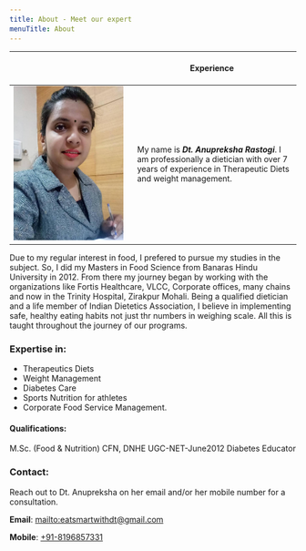 ```yaml
---
title: About - Meet our expert
menuTitle: About
---
```


| <div style="visibility: hidden">Need dummy content here to make the image appear bigger</div> | Experience                                                                                                                                                                                  |
| --------------------------------------------------------------------------------------------- | ------------------------------------------------------------------------------------------------------------------------------------------------------------------------------------------- |
| ![Anupreksha's Profile Photo](./profile.jpg)                                                  | <div style="padding-left: 10px;">My name is **_Dt. Anupreksha Rastogi_**. I am professionally a dietician with over 7 years of experience in Therapeutic Diets and weight management.</div> |

Due to my regular interest in food, I prefered to pursue my studies in the subject. So, I did my Masters in Food Science from Banaras Hindu University in 2012. From there my journey began by working with the organizations like Fortis Healthcare, VLCC, Corporate offices, many chains and now in the Trinity Hospital, Zirakpur Mohali.
Being a qualified dietician and a life member of Indian Dietetics Association, I believe in implementing safe, healthy eating habits not just thr numbers in weighing scale.
All this is taught throughout the journey of our programs.

### Expertise in:

- Therapeutics Diets
- Weight Management
- Diabetes Care
- Sports Nutrition for athletes
- Corporate Food Service Management.

#### Qualifications:

M.Sc. (Food & Nutrition)
CFN, DNHE
UGC-NET-June2012
Diabetes Educator

### Contact:

Reach out to Dt. Anupreksha on her email and/or her mobile number for a consultation.

**Email**: <mailto:eatsmartwithdt@gmail.com>

**Mobile**: <a href="tel:+91-8196857331">+91-8196857331</a>
